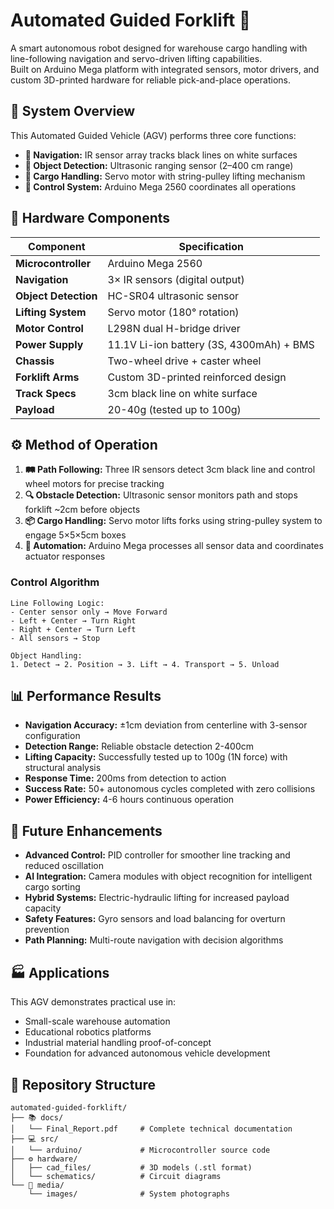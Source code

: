 # Automated Guided Forklift 🚜

A smart autonomous robot designed for warehouse cargo handling with line-following navigation and servo-driven lifting capabilities.  
Built on Arduino Mega platform with integrated sensors, motor drivers, and custom 3D-printed hardware for reliable pick-and-place operations.

## 🔧 System Overview

This Automated Guided Vehicle (AGV) performs three core functions:
- **🧭 Navigation:** IR sensor array tracks black lines on white surfaces
- **🎯 Object Detection:** Ultrasonic ranging sensor (2–400 cm range)  
- **🦾 Cargo Handling:** Servo motor with string-pulley lifting mechanism
- **🧠 Control System:** Arduino Mega 2560 coordinates all operations

## 📐 Hardware Components

| Component | Specification |
|-----------|---------------|
| **Microcontroller** | Arduino Mega 2560 |
| **Navigation** | 3× IR sensors (digital output) |
| **Object Detection** | HC-SR04 ultrasonic sensor |
| **Lifting System** | Servo motor (180° rotation) |
| **Motor Control** | L298N dual H-bridge driver |
| **Power Supply** | 11.1V Li-ion battery (3S, 4300mAh) + BMS |
| **Chassis** | Two-wheel drive + caster wheel |
| **Forklift Arms** | Custom 3D-printed reinforced design |
| **Track Specs** | 3cm black line on white surface |
| **Payload** | 20-40g (tested up to 100g) |

## ⚙️ Method of Operation

1. **🛤️ Path Following:** Three IR sensors detect 3cm black line and control wheel motors for precise tracking
2. **🔍 Obstacle Detection:** Ultrasonic sensor monitors path and stops forklift ~2cm before objects
3. **📦 Cargo Handling:** Servo motor lifts forks using string-pulley system to engage 5×5×5cm boxes
4. **🤖 Automation:** Arduino Mega processes all sensor data and coordinates actuator responses

### Control Algorithm
```
Line Following Logic:
- Center sensor only → Move Forward
- Left + Center → Turn Right
- Right + Center → Turn Left
- All sensors → Stop

Object Handling:
1. Detect → 2. Position → 3. Lift → 4. Transport → 5. Unload
```

## 📊 Performance Results

- **Navigation Accuracy:** ±1cm deviation from centerline with 3-sensor configuration
- **Detection Range:** Reliable obstacle detection 2-400cm
- **Lifting Capacity:** Successfully tested up to 100g (1N force) with structural analysis
- **Response Time:** 200ms from detection to action
- **Success Rate:** 50+ autonomous cycles completed with zero collisions
- **Power Efficiency:** 4-6 hours continuous operation

## 🚀 Future Enhancements

- **Advanced Control:** PID controller for smoother line tracking and reduced oscillation
- **AI Integration:** Camera modules with object recognition for intelligent cargo sorting  
- **Hybrid Systems:** Electric-hydraulic lifting for increased payload capacity
- **Safety Features:** Gyro sensors and load balancing for overturn prevention
- **Path Planning:** Multi-route navigation with decision algorithms

## 🏭 Applications

This AGV demonstrates practical use in:
- Small-scale warehouse automation
- Educational robotics platforms
- Industrial material handling proof-of-concept  
- Foundation for advanced autonomous vehicle development

## 📂 Repository Structure

    automated-guided-forklift/
    ├── 📚 docs/
    │   └── Final_Report.pdf     # Complete technical documentation
    ├── 💻 src/
    │   └── arduino/             # Microcontroller source code
    ├── ⚙️ hardware/
    │   ├── cad_files/           # 3D models (.stl format)
    │   └── schematics/          # Circuit diagrams
    └── 📸 media/
        └── images/              # System photographs




